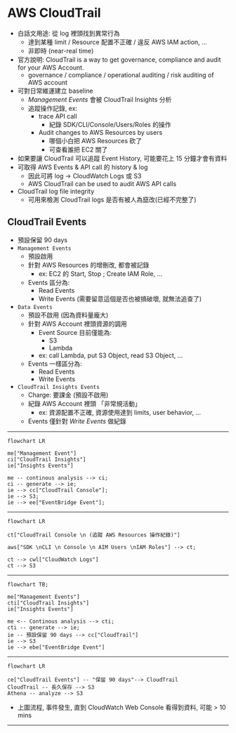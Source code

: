 
# AWS CloudTrail

- 白話文用途: 從 log 裡頭找到異常行為
    - 達到某種 limit / Resource 配置不正確 / 違反 AWS IAM action, ...
    - 非即時 (near-real time)
- 官方說明: CloudTrail is a way to get governance, compliance and audit for your AWS Account.
    - governance / compliance / operational auditing / risk auditing of AWS account
- 可對日常維運建立 baseline
    - *Management Events* 會被 CloudTrail Insights 分析
    - 追蹤操作記錄, ex:
        - trace API call
            - 紀錄 SDK/CLI/Console/Users/Roles 的操作
        - Audit changes to AWS Resources by users
            - 哪個小白把 AWS Resources 砍了
            - 可查看誰把 EC2 關了
- 如果要讓 CloudTrail 可以追蹤 Event History, 可能要花上 15 分鐘才會有資料
- 可取得 AWS Events & API call 的 history & log
    - 因此可將 log -> CloudWatch Logs 或 S3
    - AWS CloudTrail can be used to audit AWS API calls
- CloudTrail log file integrity
    - 可用來檢測 CloudTrail logs 是否有被人為竄改(已經不完整了)


## CloudTrail Events

- 預設保留 90 days
- `Management Events`
    - 預設啟用
    - 針對 AWS Resources 的增刪改, 都會被記錄
        - ex: EC2 的 Start, Stop ; Create IAM Role, ...
    - Events 區分為:
        - Read Events
        - Write Events (需要留意這個是否也被搞破壞, 就無法追查了)
- `Data Events`
    - 預設不啟用 (因為資料量龐大)
    - 針對 AWS Account 裡頭資源的調用
        - Event Source 目前僅能為:
            - S3
            - Lambda
        - ex: call Lambda, put S3 Object, read S3 Object, ...
    - Events 一樣區分為:
        - Read Events
        - Write Events
- `CloudTrail Insights Events`
    - Charge: 要課金 (預設不啟用)
    - 紀錄 AWS Account 裡頭 「非常規活動」
        - ex: 資源配置不正確, 資源使用達到 limits, user behavior, ...
    - Events 僅針對 *Write Events* 做紀錄

------

```mermaid
flowchart LR

me["Management Event"]
ci["CloudTrail Insights"]
ie["Insights Events"]

me -- continous analysis --> ci;
ci -- generate --> ie;
ie --> cc["CloudTrail Console"];
ie --> S3;
ie --> ee["EventBridge Event"];
```

------

```mermaid
flowchart LR

ct["CloudTrail Console \n (追蹤 AWS Resources 操作紀錄)"]

aws["SDK \nCLI \n Console \n AIM Users \nIAM Roles"] --> ct;

ct --> cwl["CloudWatch Logs"]
ct --> S3
```

------

```mermaid
flowchart TB;

me["Management Events"]
cti["CloudTrail Insights"]
ie["Insights Events"]

me <-- Continous analysis --> cti;
cti -- generate --> ie;
ie -- 預設保留 90 days --> cc["CloudTrail"]
ie --> S3
ie --> ebe["EventBridge Event"]
```


-----

```mermaid
flowchart LR

ce["CloudTrail Events"] -- "保留 90 days"--> CloudTrail
CloudTrail -- 長久保存 --> S3
Athena -- analyze --> S3
```

- 上圖流程, 事件發生, 直到 CloudWatch Web Console 看得到資料, 可能 > 10 mins

---